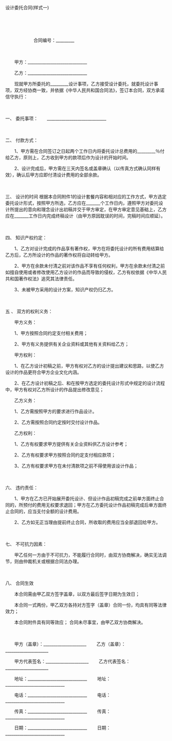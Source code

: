 



设计委托合同(样式一)



 

　　

　　


 　　　　　　 合同编号：_________
 
　　



　　甲方：_____________________________　　

　　乙方：_____________________________　　

　　现就甲方所委托的_________设计事项，乙方接受设计委托，就委托设计事项，双方经协商一致，并依据《中华人民共和国合同法》，签订本合同，双方承诺信守执行：

　　

一、
委托事项：　　_____________________________

　　

二、
付款方式：　　

　　1、甲方需在合同签订之日起两个工作日内将委托设计总费用的_________％付给乙方，原则上，乙方收到甲方的款项后作为设计的开始时间。

　　2、设计完成后，甲方需在三天内签名或盖章确认（以传真方式确认同样有效），确认后甲方应即付清设计费用的全部余款。

　　

三、
设计的时间 根据本合同附件1的设计套餐内容和相对应的工作方式，甲方选定委托设计形式，按照甲方所选，乙方应在_______个工作日内，遵照甲方对委托设计所提出的意向和理念设计出初稿并交于甲方审定，在甲方审定意见基础上，乙方应在_______工作日内完成终稿设计（由甲方原因耽误的时间，完稿时间应顺延）。

　　

四、
知识产权约定：　　

　　1、乙方对设计完成的作品享有著作权，甲方在将委托设计的所有费用结算给乙方后，乙方所设计的作品的著作权将自动转给甲方。

　　2、甲方在余款未付清之前对该作品不享有任何权利，甲方在余款未付清之前如擅自使用或者修改使用乙方设计的作品而导致的侵权，乙方有权依据《中华人民共和国著作权法》追究其法律责任。

　　3、未被甲方采用的设计方案，知识产权仍归乙方。

　　

五 、
双方的权利义务：　　

　　甲方义务：

　　1、甲方按照合同约定支付相关费用；

　　2、甲方有义务提供有关企业资料或其他有关资料给乙方；　　

　　甲方权利：

　　1、在乙方设计初稿之前，甲方有权对乙方的设计提出建议和思路，以使乙方设计的作品更符合甲方企业文化内涵。

　　2、在乙方设计初稿之后、和在按甲方选定的委托设计形式中规定的设计流程中，甲方有权对乙方所设计的作品提出修改意见；　　

　　乙方义务：

　　1、乙方需按照甲方的要求进行作品设计。

　　2、乙方需按照合同约定按时交付设计作品。　　

　　乙方权利：

　　1、乙方有权要求甲方提供有关企业资料供乙方设计参考；

　　2、乙方有权要求甲方按照合同约定支付相应款项；

　　3、乙方有权要求甲方在未付清款项之前不得使用该设计作品；

　　

六、
违约责任：　　

　　1、甲方在乙方已开始展开委托设计、但设计作品初稿完成之前单方面终止合同的，所预付的费用无权要求退回；甲方在乙方委托设计作品初稿完成后单方面终止合同的，应当支付全额的设计费用。

　　2、乙方如无正当理由提前终止合同，所收取的费用应当全部退回给甲方。

　　

七、
不可抗力因素：　　

　　甲乙任何一方由于不可抗力，不能履行合同时，由双方协商解决，确实无法调节，则由仲裁机关或根据合同法办理。

　　

八、
合同生效　　

　　本合同需由甲乙双方签字盖章，以双方最后签字日期为生效日；

　　本合同一式两份，甲乙双方各持对方签字（盖章）合同一份，均具有同等法律效力；

　　本合同附件具有同等效应； 合同未尽事宜，由甲乙双方协商解决。　　

　　

　　甲方（盖章）：_____________________　　 乙方（盖章）：_____________________　　

　　甲方代表签名：_____________________　　 乙方代表签名：_____________________　　

　　地址：_____________________________　　 地址：_____________________________

　　电话：_____________________________　　 电话：_____________________________

　　传真：_____________________________　　 传真：_____________________________

　　日期：_____________________________　　 日期：_____________________________

　　